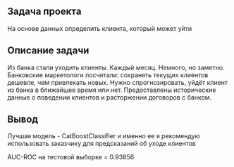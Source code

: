## Задача проекта

На основе данных определить клиента, который может уйти

## Описание задачи

Из банка стали уходить клиенты. Каждый месяц. Немного, но заметно. Банковские маркетологи посчитали: сохранять текущих клиентов дешевле, чем 
привлекать новых.
Нужно спрогнозировать, уйдёт клиент из банка в ближайшее время или нет. Предоставлены исторические данные о поведении клиентов и расторжении 
договоров с банком.

## Вывод

Лучшая модель - CatBoostClassifier и именно ее я рекомендую использовать заказчику для предсказаний об уходе клиентов

AUC-ROC на тестовой выборке = 0.93856
